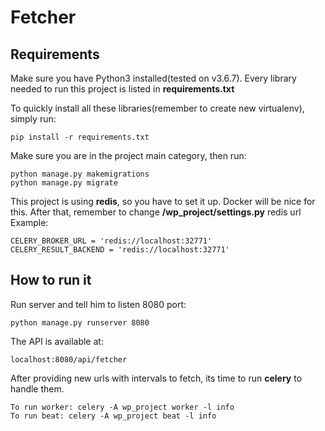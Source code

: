 # Fetcher

## Requirements

Make sure you have Python3 installed(tested on v3.6.7). 
Every library needed to run this project is listed in **requirements.txt**

To quickly install all these libraries(remember to create new virtualenv), simply run:

    pip install -r requirements.txt


Make sure you are in the project main category, then run:

    python manage.py makemigrations
    python manage.py migrate

This project is using **redis**, so you have to set it up. Docker will be nice for this.
After that, remember to change **/wp_project/settings.py** redis url
Example:

    CELERY_BROKER_URL = 'redis://localhost:32771'  
	CELERY_RESULT_BACKEND = 'redis://localhost:32771'

## How to run it
Run server and tell him to listen 8080 port:

    python manage.py runserver 8080

The API is available at:

    localhost:8080/api/fetcher

After providing new urls with intervals to fetch, its time to run **celery** to handle them.

    To run worker: celery -A wp_project worker -l info
    To run beat: celery -A wp_project beat -l info

